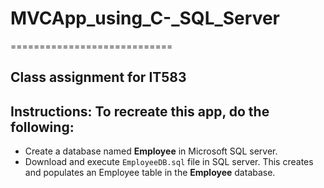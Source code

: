 # MVCApp_using_C-_SQL_Server
============================
## Class assignment for IT583

Instructions: To recreate this app, do the following: 
-----------------------------------------------------

* Create a database named **Employee** in Microsoft SQL server. 
* Download and execute `EmployeeDB.sql` file in SQL server. This creates and populates an Employee table in the **Employee** database.



